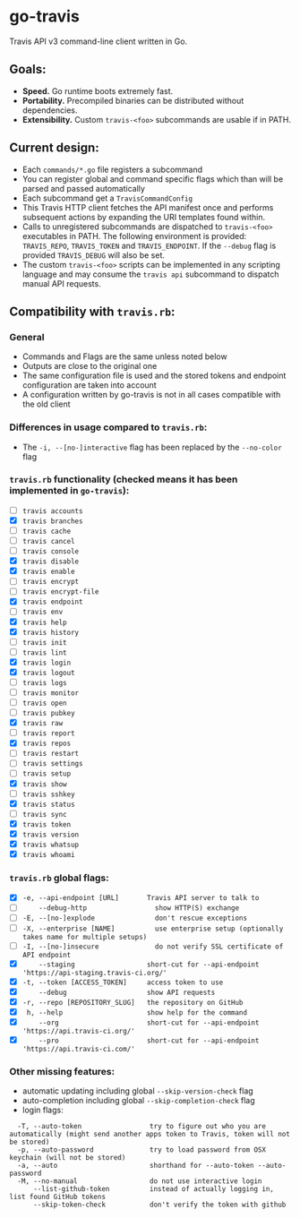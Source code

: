 # go-travis

Travis API v3 command-line client written in Go.

## Goals:

* **Speed.** Go runtime boots extremely fast.
* **Portability.** Precompiled binaries can be distributed without dependencies.
* **Extensibility.** Custom `travis-<foo>` subcommands are usable if in PATH.

## Current design:

* Each `commands/*.go` file registers a subcommand
* You can register global and command specific flags which than will be parsed and passed automatically
* Each subcommand get a ```TravisCommandConfig```
* This Travis HTTP client fetches the API manifest once and performs subsequent actions by expanding the URI templates found within.
* Calls to unregistered subcommands are dispatched to `travis-<foo>` executables in PATH. The following environment is provided: `TRAVIS_REPO`, `TRAVIS_TOKEN` and `TRAVIS_ENDPOINT`. If the `--debug` flag is provided `TRAVIS_DEBUG` will also be set.
* The custom `travis-<foo>` scripts can be implemented in any scripting language  and may consume the `travis api` subcommand to dispatch manual API requests.

## Compatibility with `travis.rb`:

### General
* Commands and Flags are the same unless noted below
* Outputs are close to the original one
* The same configuration file is used and the stored tokens and endpoint configuration are taken into account
* A configuration written by go-travis is not in all cases compatible with the old client

### Differences in usage compared to `travis.rb`:

* The `-i, --[no-]interactive` flag has been replaced by the `--no-color` flag

### `travis.rb` functionality (checked means it has been implemented in `go-travis`):

* [ ] `travis accounts`
* [x] `travis branches`
* [ ] `travis cache`
* [ ] `travis cancel`
* [ ] `travis console`
* [x] `travis disable`
* [x] `travis enable`
* [ ] `travis encrypt`
* [ ] `travis encrypt-file`
* [x] `travis endpoint`
* [ ] `travis env`
* [x] `travis help`
* [x] `travis history`
* [ ] `travis init`
* [ ] `travis lint`
* [x] `travis login`
* [x] `travis logout`
* [ ] `travis logs`
* [ ] `travis monitor`
* [ ] `travis open`
* [ ] `travis pubkey`
* [x] `travis raw`
* [ ] `travis report`
* [x] `travis repos`
* [ ] `travis restart`
* [ ] `travis settings`
* [ ] `travis setup`
* [x] `travis show`
* [ ] `travis sshkey`
* [x] `travis status`
* [ ] `travis sync`
* [x] `travis token`
* [x] `travis version`
* [x] `travis whatsup`
* [x] `travis whoami`

### `travis.rb` global flags:

* [x] `-e, --api-endpoint [URL]       Travis API server to talk to`
* [ ] `    --debug-http                 show HTTP(S) exchange`
* [ ] `-E, --[no-]explode               don't rescue exceptions`
* [ ] `-X, --enterprise [NAME]          use enterprise setup (optionally takes name for multiple setups)`
* [ ] `-I, --[no-]insecure              do not verify SSL certificate of API endpoint`
* [x] `    --staging                  short-cut for --api-endpoint 'https://api-staging.travis-ci.org/'`
* [x] `-t, --token [ACCESS_TOKEN]     access token to use`
* [x] `    --debug                    show API requests`
* [x] `-r, --repo [REPOSITORY_SLUG]   the repository on GitHub`
* [x] ` h, --help                     show help for the command`
* [x] `    --org                      short-cut for --api-endpoint 'https://api.travis-ci.org/'`
* [x] `    --pro                      short-cut for --api-endpoint 'https://api.travis-ci.com/'`

### Other missing features:

* automatic updating including global `--skip-version-check` flag
* auto-completion including global `--skip-completion-check` flag
* login flags:
```
  -T, --auto-token                 try to figure out who you are automatically (might send another apps token to Travis, token will not be stored)
  -p, --auto-password              try to load password from OSX keychain (will not be stored)
  -a, --auto                       shorthand for --auto-token --auto-password
  -M, --no-manual                  do not use interactive login
      --list-github-token          instead of actually logging in, list found GitHub tokens
      --skip-token-check           don't verify the token with github
```
